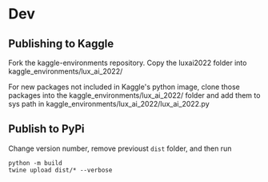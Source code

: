 # Dev

## Publishing to Kaggle

Fork the kaggle-environments repository. Copy the luxai2022 folder into kaggle_environments/lux_ai_2022/

For new packages not included in Kaggle's python image, clone those packages into the kaggle_environments/lux_ai_2022/ folder and add them to sys path in kaggle_environments/lux_ai_2022/lux_ai_2022.py

## Publish to PyPi

Change version number, remove previoust `dist` folder, and then run

```
python -m build
twine upload dist/* --verbose
```